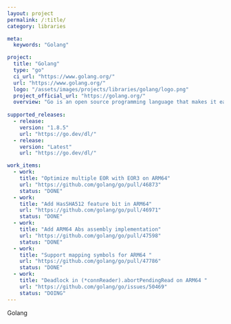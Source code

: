 ```yaml
---
layout: project
permalink: /:title/
category: libraries

meta:
  keywords: "Golang"

project:
  title: "Golang"
  type: "go"
  ci_url: "https://www.golang.org/"
  url: "https://www.golang.org/"
  logo: "/assets/images/projects/libraries/golang/logo.png"
  project_official_url: "https://golang.org/"
  overview: "Go is an open source programming language that makes it easy to build simple, reliable, and efficient software."
  
supported_releases:
  - release:
    version: "1.8.5"
    url: "https://go.dev/dl/"
  - release:
    version: "Latest"
    url: "https://go.dev/dl/"

work_items:
  - work:
    title: "Optimize multiple EOR with EOR3 on ARM64"
    url: "https://github.com/golang/go/pull/46873"
    status: "DONE"
  - work:
    title: "Add HasSHA512 feature bit in ARM64"
    url: "https://github.com/golang/go/pull/46971"
    status: "DONE"
  - work:
    title: "Add ARM64 Abs assembly implementation"
    url: "https://github.com/golang/go/pull/47598"
    status: "DONE"
  - work:
    title: "Support mapping symbols for ARM64 "
    url: "https://github.com/golang/go/pull/47786"
    status: "DONE"
  - work:
    title: "Deadlock in (*connReader).abortPendingRead on ARM64 "
    url: "https://github.com/golang/go/issues/50469"
    status: "DOING"
---
```

<p>Golang</p>
